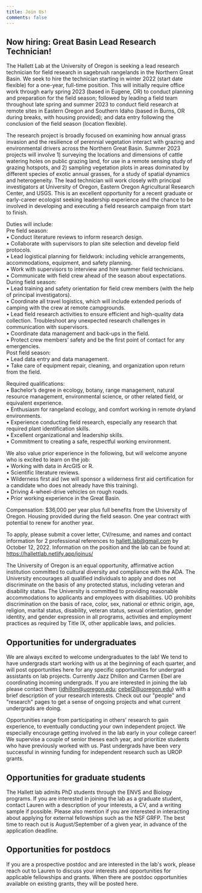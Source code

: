 ```yaml
---
title: Join Us!
comments: false
---
```


## Now hiring: Great Basin Lead Research Technician!
The Hallett Lab at the University of Oregon is seeking a lead research technician for field research in sagebrush rangelands in the Northern Great Basin. We seek to hire the technician starting in winter 2022 (start date flexible) for a one-year, full-time position. This will initially require office work through early spring 2023 (based in Eugene, OR) to conduct planning and preparation for the field season; followed by leading a field team throughout late spring and summer 2023 to conduct field research at remote sites in Eastern Oregon and Southern Idaho (based in Burns, OR during breaks, with housing provided); and data entry following the conclusion of the field season (location flexible). 

The research project is broadly focused on examining how annual grass invasion and the resilience of perennial vegetation interact with grazing and environmental drivers across the Northern Great Basin. Summer 2023 projects will involve 1) surveying the locations and dimensions of cattle watering holes on public grazing land, for use in a remote sensing study of grazing hotspots, and 2) sampling vegetation plots in areas dominated by different species of exotic annual grasses, for a study of spatial dynamics and heterogeneity. The lead technician will work closely with principal investigators at University of Oregon, Eastern Oregon Agricultural Research Center, and USGS. This is an excellent opportunity for a recent graduate or early-career ecologist seeking leadership experience and the chance to be involved in developing and executing a field research campaign from start to finish.

Duties will include:    
Pre field season:   
•	Conduct literature reviews to inform research design.   
•	Collaborate with supervisors to plan site selection and develop field protocols.    
•	Lead logistical planning for fieldwork: including vehicle arrangements, accommodations, equipment, and safety planning.   
•	Work with supervisors to interview and hire summer field technicians.   
•	Communicate with field crew ahead of the season about expectations.   
During field season:    
•	Lead training and safety orientation for field crew members (with the help of principal investigators).   
•	Coordinate all travel logistics, which will include extended periods of camping with the crew at remote campgrounds.    
•	Lead field research activities to ensure efficient and high-quality data collection. Troubleshoot any unexpected research challenges in communication with supervisors.   
•	Coordinate data management and back-ups in the field.   
•	Protect crew members’ safety and be the first point of contact for any emergencies.    
Post field season:    
•	Lead data entry and data management.    
•	Take care of equipment repair, cleaning, and organization upon return from the field.    

Required qualifications:    
•	Bachelor’s degree in ecology, botany, range management, natural resource management, environmental science, or other related field, or equivalent experience.   
•	Enthusiasm for rangeland ecology, and comfort working in remote dryland environments.   
•	Experience conducting field research, especially any research that required plant identification skills.    
•	Excellent organizational and leadership skills.   
•	Commitment to creating a safe, respectful working environment.    

We also value prior experience in the following, but will welcome anyone who is excited to learn on the job:    
•	Working with data in ArcGIS or R.   
•	Scientific literature reviews.    
•	Wilderness first aid (we will sponsor a wilderness first aid certification for a candidate who does not already have this training).   
•	Driving 4-wheel-drive vehicles on rough roads.    
•	Prior working experience in the Great Basin.    

Compensation: $36,000 per year plus full benefits from the University of Oregon. Housing provided during the field season. One year contract with potential to renew for another year.

To apply, please submit a cover letter, CV/resume, and names and contact information for 2 professional references to hallett.lab@gmail.com by October 12, 2022. Information on the position and the lab can be found at: https://hallettlab.netlify.app/joinus/

The University of Oregon is an equal opportunity, affirmative action institution committed to cultural diversity and compliance with the ADA. The University encourages all qualified individuals to apply and does not discriminate on the basis of any protected status, including veteran and disability status. The University is committed to providing reasonable accommodations to applicants and employees with disabilities. UO prohibits discrimination on the basis of race, color, sex, national or ethnic origin, age, religion, marital status, disability, veteran status, sexual orientation, gender identity, and gender expression in all programs, activities and employment practices as required by Title IX, other applicable laws, and policies.


## Opportunities for undergraduates
We are always excited to welcome undergraduates to the lab! We tend to have undergrads start working with us at the beginning of each quarter, and will post opportunities here for any specific opportunities for undergrad assistants on lab projects. Currently Jazz Dhillon and Carmen Ebel are coordinating incoming undergrads. If you are interested in joining the lab please contact them (jdhillon@uoregon.edu; cebel2@uoregon.edu) with a brief description of your research interests. Check out our "people" and "research" pages to get a sense of ongoing projects and what current undergrads are doing.

Opportunities range from participating in others' research to gain experience, to eventually conducting your own independent project. We especially encourage getting involved in the lab early in your college career! We supervise a couple of senior theses each year, and prioritize students who have previously worked with us. Past undergrads have been very successful in winning funding for independent research such as UROP grants.


## Opportunities for graduate students
The Hallett lab admits PhD students through the ENVS and Biology programs. If you are interested in joining the lab as a graduate student, contact Lauren with a description of your interests, a CV, and a writing sample if possible. Please also mention if you are interested in interacting about applying for external fellowships such as the NSF GRFP. The best time to reach out is August/September of a given year, in advance of the application deadline. 


## Opportunities for postdocs
If you are a prospective postdoc and are interested in the lab's work, please reach out to Lauren to discuss your interests and opportunities for applicable fellowships and grants.
When there are postdoc opportunities available on existing grants, they will be posted here.


